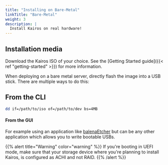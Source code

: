 ```yaml
---
title: "Installing on Bare-Metal"
linkTitle: "Bare-Metal"
weight: 3
description: |
  Install Kairos on real hardware!
---
```


## Installation media

Download the Kairos ISO of your choice. See the [Getting Started guide]({{< ref "getting-started" >}}) for more information.

When deploying on a bare metal server, directly flash the image into a USB stick. There are multiple ways to do this:

## From the CLI

```bash
dd if=/path/to/iso of=/path/to/dev bs=4MB
```

#### From the GUI

For example using an application like [balenaEtcher](https://www.balena.io/etcher/) but can be any other application which allows you to write bootable USBs.

{{% alert title="Warning" color="warning" %}}
If you're booting in UEFI mode, make sure that your storage device where you're planning to install Kairos, is configured as ACHI and not RAID.
{{% /alert %}}



